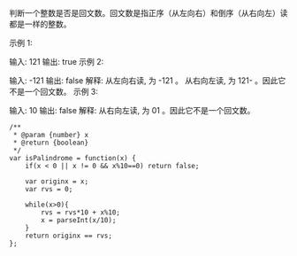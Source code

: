 判断一个整数是否是回文数。回文数是指正序（从左向右）和倒序（从右向左）读都是一样的整数。

示例 1:

输入: 121
输出: true
示例 2:

输入: -121
输出: false
解释: 从左向右读, 为 -121 。 从右向左读, 为 121- 。因此它不是一个回文数。
示例 3:

输入: 10
输出: false
解释: 从右向左读, 为 01 。因此它不是一个回文数。

```
/**
 * @param {number} x
 * @return {boolean}
 */
var isPalindrome = function(x) {
    if(x < 0 || x != 0 && x%10==0) return false;
    
    var originx = x;
    var rvs = 0;
    
    while(x>0){
        rvs = rvs*10 + x%10;
        x = parseInt(x/10);   
    }
    return originx == rvs;
};
```